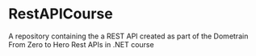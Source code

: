# RestAPICourse
A repository containing the a REST API created as part of the Dometrain From Zero to Hero Rest APIs in .NET course
